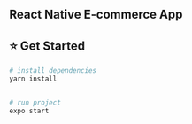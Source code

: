 ## React Native E-commerce App

## :star: Get Started

```bash
# install dependencies
yarn install
```

```bash

# run project
expo start
```
